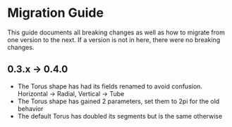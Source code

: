 # Migration Guide

This guide documents all breaking changes as well as how to migrate from one version to the next.
If a version is not in here, there were no breaking changes.

## 0.3.x -> 0.4.0

* The Torus shape has had its fields renamed to avoid confusion. Horizontal -> Radial, Vertical -> Tube
* The Torus shape has gained 2 parameters, set them to 2pi for the old behavior
* The default Torus has doubled its segments but is the same otherwise